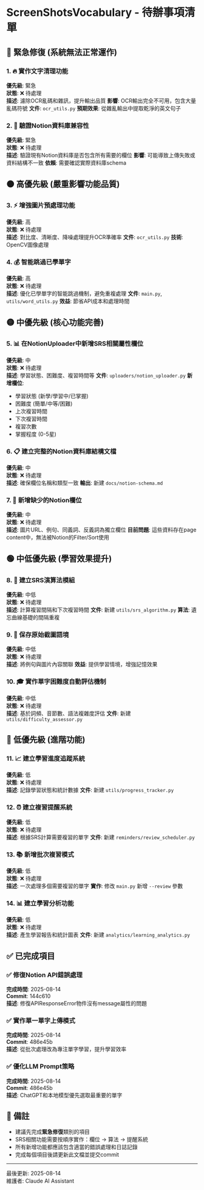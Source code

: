 # ScreenShotsVocabulary - 待辦事項清單

## 🔴 緊急修復 (系統無法正常運作)

### 1. 🔥 實作文字清理功能
**優先級**: 緊急  
**狀態**: ❌ 待處理  
**描述**: 濾除OCR亂碼和雜訊，提升輸出品質
**影響**: OCR輸出完全不可用，包含大量亂碼符號
**文件**: `ocr_utils.py`
**預期效果**: 從雜亂輸出中提取乾淨的英文句子

### 2. 🚨 驗證Notion資料庫兼容性  
**優先級**: 緊急  
**狀態**: ❌ 待處理  
**描述**: 驗證現有Notion資料庫是否包含所有需要的欄位
**影響**: 可能導致上傳失敗或資料結構不一致
**依賴**: 需要確認實際資料庫schema

## 🟠 高優先級 (嚴重影響功能品質)

### 3. ⚡ 增強圖片預處理功能
**優先級**: 高  
**狀態**: ❌ 待處理  
**描述**: 對比度、清晰度、降噪處理提升OCR準確率
**文件**: `ocr_utils.py`
**技術**: OpenCV圖像處理

### 4. 💰 智能跳過已學單字
**優先級**: 高  
**狀態**: ❌ 待處理  
**描述**: 優化已學單字的智能跳過機制，避免重複處理
**文件**: `main.py`, `utils/word_utils.py`
**效益**: 節省API成本和處理時間

## 🟡 中優先級 (核心功能完善)

### 5. 📊 在NotionUploader中新增SRS相關屬性欄位
**優先級**: 中  
**狀態**: ❌ 待處理  
**描述**: 學習狀態、困難度、複習時間等
**文件**: `uploaders/notion_uploader.py`
**新增欄位**:
- 學習狀態 (新學/學習中/已掌握)
- 困難度 (簡單/中等/困難)
- 上次複習時間
- 下次複習時間
- 複習次數
- 掌握程度 (0-5星)

### 6. 📋 建立完整的Notion資料庫結構文檔
**優先級**: 中  
**狀態**: ❌ 待處理  
**描述**: 確保欄位名稱和類型一致
**輸出**: 新建 `docs/notion-schema.md`

### 7. 🔧 新增缺少的Notion欄位
**優先級**: 中  
**狀態**: ❌ 待處理  
**描述**: 圖片URL、例句、同義詞、反義詞為獨立欄位
**目前問題**: 這些資料存在page content中，無法被Notion的Filter/Sort使用

## 🟢 中低優先級 (學習效果提升)

### 8. 🧠 建立SRS演算法模組
**優先級**: 中低  
**狀態**: ❌ 待處理  
**描述**: 計算複習間隔和下次複習時間
**文件**: 新建 `utils/srs_algorithm.py`
**算法**: 遺忘曲線基礎的間隔重複

### 9. 🎯 保存原始截圖語境
**優先級**: 中低  
**狀態**: ❌ 待處理  
**描述**: 將例句與圖片內容關聯
**效益**: 提供學習情境，增強記憶效果

### 10. 🎓 實作單字困難度自動評估機制
**優先級**: 中低  
**狀態**: ❌ 待處理  
**描述**: 基於詞頻、音節數、語法複雜度評估
**文件**: 新建 `utils/difficulty_assessor.py`

## 🔵 低優先級 (進階功能)

### 11. 📈 建立學習進度追蹤系統
**優先級**: 低  
**狀態**: ❌ 待處理  
**描述**: 記錄學習狀態和統計數據
**文件**: 新建 `utils/progress_tracker.py`

### 12. ⏰ 建立複習提醒系統
**優先級**: 低  
**狀態**: ❌ 待處理  
**描述**: 根據SRS計算需要複習的單字
**文件**: 新建 `reminders/review_scheduler.py`

### 13. 📚 新增批次複習模式
**優先級**: 低  
**狀態**: ❌ 待處理  
**描述**: 一次處理多個需要複習的單字
**實作**: 修改 `main.py` 新增 `--review` 參數

### 14. 📊 建立學習分析功能
**優先級**: 低  
**狀態**: ❌ 待處理  
**描述**: 產生學習報告和統計圖表
**文件**: 新建 `analytics/learning_analytics.py`

## ✅ 已完成項目

### ✅ 修復Notion API錯誤處理
**完成時間**: 2025-08-14  
**Commit**: 144c610  
**描述**: 修復APIResponseError物件沒有message屬性的問題

### ✅ 實作單一單字上傳模式  
**完成時間**: 2025-08-14  
**Commit**: 486e45b  
**描述**: 從批次處理改為專注單字學習，提升學習效率

### ✅ 優化LLM Prompt策略
**完成時間**: 2025-08-14  
**Commit**: 486e45b  
**描述**: ChatGPT和本地模型優先選取最重要的單字

## 📝 備註

- 建議先完成**緊急修復**類別的項目
- SRS相關功能需要按順序實作：欄位 → 算法 → 提醒系統
- 所有新增功能都應該包含適當的錯誤處理和日誌記錄
- 完成每個項目後請更新此文檔並提交commit

---
最後更新: 2025-08-14  
維護者: Claude AI Assistant